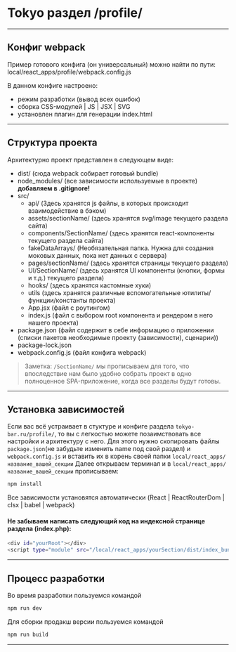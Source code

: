 # Tokyo раздел /profile/
___
## Конфиг webpack

Пример готового конфига (он универсальный) можно найти по пути:
local/react_apps/profile/webpack.config.js

В данном конфиге настроено:
-  режим разработки (вывод всех ошибок)
-  сборка CSS-модулей | JS | JSX | SVG
-  установлен плагин для генерации index.html
___
## Структура проекта
Архитектурно проект представлен в следующем виде:
- dist/ (сюда webpack собирает готовый bundle)
- node_modules/ (все зависимости используемые в проекте) **добавляем в .gitignore!**
- src/
    - api/ (Здесь хранятся js файлы, в которых происходит взаимодействие в бэком)
    - assets/sectionName/ (здесь хранятся svg/image текущего раздела сайта)
    - components/SectionName/ (здесь хранятся react-компоненты текущего раздела сайта)
    - fakeDataArrays/ (Необязательная папка. Нужна для создания моковых данных, пока нет данных с сервера)
    - pages/sectionName/ (здесь хранятся страницы текущего раздела)
    - UI/SectionName/ (здесь хранятся UI компоненты (кнопки, формы и т.д.) текущего раздела)
    - hooks/ (здесь хранятся кастомные хуки)
    - utils (здесь хранятся различные вспомогательные ютилиты/функции/константы проекта)
    - App.jsx (файл с роутингом)
    - index.js (файл с выбором root компонента и рендером в него нашего проекта)
- package.json (файл содержит в себе информацию о приложении (списки пакетов необходимые проекту (зависимости), сценарии))
- package-lock.json
- webpack.config.js (файл конфига webpack)

> Заметка: `/SectionName/` мы прописываем для того, что впоследствие нам было удобно собрать проект в одно
полноценное SPA-приложение, когда все разделы будут готовы.
___
## Установка зависимостей
Если вас всё устраивает в стуктуре и конфиге раздела `tokyo-bar.ru/profile/`, то вы с легкостью
можете позаимствовать все настройки и архитектуру с него.
Для этого нужно скопировать файлы `package.json`(не забудьте изменить name под свой раздел) и `webpack.config.js`
и вставить их в корень своей папки `local/react_apps/название_вашей_секции`
Далее открываем терминал и в `local/react_apps/название_вашей_секции` прописываем:
```sh
npm install
```
Все зависимости установятся автоматически (React | ReactRouterDom | clsx | babel | webpack)
#### Не забываем написать следующий код на индексной странице раздела (index.php):
```sh
<div id="yourRoot"></div>
<script type="module" src="/local/react_apps/yourSection/dist/index_bundle.js" defer=""></script>
```
___
## Процесс разработки
Во время разработки пользуемся командой
```sh
npm run dev
```
Для сборки продакш версии пользуемся командой
```sh
npm run build
```
___